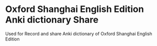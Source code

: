 # Oxford Shanghai English Edition Anki dictionary Share
Used for Record and share Anki dictionary of Oxford Shanghai English Edition

